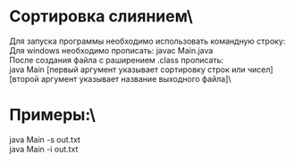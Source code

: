 # Сортировка слиянием\
Для запуска программы необходимо использовать командную строку:\
Для windows необходимо прописать: javac Main.java\
После создания файла с раширением .class прописать:\
java Main [первый аргумент указывает сортировку строк или чисел] [второй аргумент указывает название выходного файла]\
# Примеры:\
java Main -s out.txt\
java Main -i out.txt
